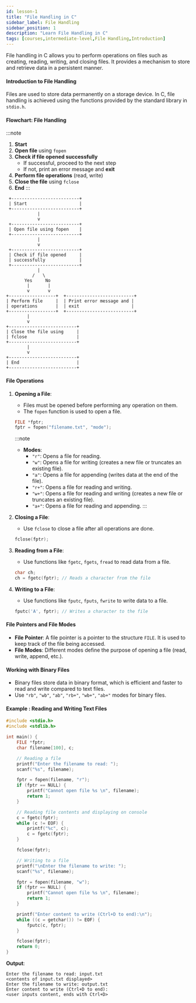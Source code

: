 ```yaml
---
id: lesson-1
title: "File Handling in C"
sidebar_label: File Handling
sidebar_position: 1
description: "Learn File Handling in C"
tags: [courses,intermediate-level,File Handling,Introduction]
---
```

 
 

File handling in C allows you to perform operations on files such as creating, reading, writing, and closing files. It provides a mechanism to store and retrieve data in a persistent manner.

#### Introduction to File Handling

Files are used to store data permanently on a storage device. In C, file handling is achieved using the functions provided by the standard library in `stdio.h`.


#### Flowchart: File Handling
:::note
1. **Start**
2. **Open file** using `fopen`
3. **Check if file opened successfully**
   - If successful, proceed to the next step
   - If not, print an error message and **exit**
4. **Perform file operations** (read, write)
5. **Close the file** using `fclose`
6. **End**
:::

```
 +--------------------------+
 | Start                    |
 +--------------------------+
            |
            v
 +--------------------------+
 | Open file using fopen    |
 +--------------------------+
            |
            v
 +--------------------------+
 | Check if file opened     |
 | successfully             |
 +--------------------------+
            |
          /   \
       Yes     No
        |       |
        v       v
+------------------+  +--------------------------+
| Perform file     |  | Print error message and |
| operations       |  | exit                    |
+------------------+  +--------------------------+
        |
        v
+--------------------------+
| Close the file using     |
| fclose                   |
+--------------------------+
        |
        v
+--------------------------+
| End                      |
+--------------------------+
```

#### File Operations

1. **Opening a File**:
   - Files must be opened before performing any operation on them.
   - The `fopen` function is used to open a file.

   ```c
   FILE *fptr;
   fptr = fopen("filename.txt", "mode");
   ```
   :::note
   - **Modes**:
     - `"r"`: Opens a file for reading.
     - `"w"`: Opens a file for writing (creates a new file or truncates an existing file).
     - `"a"`: Opens a file for appending (writes data at the end of the file).
     - `"r+"`: Opens a file for reading and writing.
     - `"w+"`: Opens a file for reading and writing (creates a new file or truncates an existing file).
     - `"a+"`: Opens a file for reading and appending.
     :::

2. **Closing a File**:
   - Use `fclose` to close a file after all operations are done.

   ```c
   fclose(fptr);
   ```

3. **Reading from a File**:
   - Use functions like `fgetc`, `fgets`, `fread` to read data from a file.

   ```c
   char ch;
   ch = fgetc(fptr); // Reads a character from the file
   ```

4. **Writing to a File**:
   - Use functions like `fputc`, `fputs`, `fwrite` to write data to a file.

   ```c
   fputc('A', fptr); // Writes a character to the file
   ```

#### File Pointers and File Modes

- **File Pointer**: A file pointer is a pointer to the structure `FILE`. It is used to keep track of the file being accessed.
- **File Modes**: Different modes define the purpose of opening a file (read, write, append, etc.).

#### Working with Binary Files

- Binary files store data in binary format, which is efficient and faster to read and write compared to text files.
- Use `"rb"`, `"wb"`, `"ab"`, `"rb+"`, `"wb+"`, `"ab+"` modes for binary files.

 

#### Example : Reading and Writing Text Files

```c
#include <stdio.h>
#include <stdlib.h>

int main() {
    FILE *fptr;
    char filename[100], c;

    // Reading a file
    printf("Enter the filename to read: ");
    scanf("%s", filename);

    fptr = fopen(filename, "r");
    if (fptr == NULL) {
        printf("Cannot open file %s \n", filename);
        return 1;
    }

    // Reading file contents and displaying on console
    c = fgetc(fptr);
    while (c != EOF) {
        printf("%c", c);
        c = fgetc(fptr);
    }

    fclose(fptr);

    // Writing to a file
    printf("\nEnter the filename to write: ");
    scanf("%s", filename);

    fptr = fopen(filename, "w");
    if (fptr == NULL) {
        printf("Cannot open file %s \n", filename);
        return 1;
    }

    printf("Enter content to write (Ctrl+D to end):\n");
    while ((c = getchar()) != EOF) {
        fputc(c, fptr);
    }

    fclose(fptr);
    return 0;
}
```

**Output**:
```
Enter the filename to read: input.txt
<contents of input.txt displayed>
Enter the filename to write: output.txt
Enter content to write (Ctrl+D to end):
<user inputs content, ends with Ctrl+D>
```
